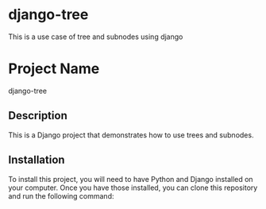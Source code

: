 # django-tree

This is a use case of tree and subnodes using django

# Project Name

django-tree

## Description

This is a Django project that demonstrates how to use trees and subnodes.

## Installation

To install this project, you will need to have Python and Django installed on your computer. Once you have those installed, you can clone this repository and run the following command:
